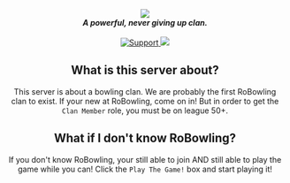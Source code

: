 <div align="center">
  <img src="https://cdn.discordapp.com/attachments/574257816211292160/668851771203911680/SMALLERNOW.png" align="center">
  <br>
  <strong><i>A powerful, never giving up clan.</i></strong>
  <br>
  <br>

  <a href="https://discord.gg/jKyaWVv">
    <img src="https://cdn.discordapp.com/attachments/574257816211292160/668848466419777548/BESTOFABEST.png" alt="Support">
  </a>
  
   <a href="https://www.roblox.com/games/340227283/RoBowling">
    <img src="https://cdn.discordapp.com/attachments/574257816211292160/668849490039537685/BESTOFABEST.png">
  </a>

## What is this server about?

This server is about a bowling clan. We are probably the first RoBowling clan to exist. If your new at RoBowling, come on in! But in order to get the `Clan Member` role, you must be on league 50+.

## What if I don't know RoBowling?

If you don't know RoBowling, your still able to join AND still able to play the game while you can! Click the `Play The Game!` box and start playing it!
